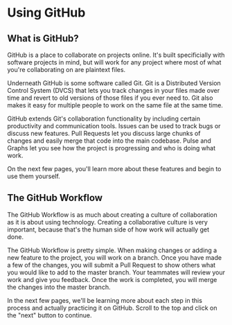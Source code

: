 # Using GitHub

## What is GitHub?

GitHub is a place to collaborate on projects online. It's built specificially with software projects in mind, but will work for any project where most of what you're collaborating on are plaintext files.

Underneath GitHub is some software called Git. Git is a Distributed Version Control System (DVCS) that lets you track changes in your files made over time and revert to old versions of those files if you ever need to. Git also makes it easy for multiple people to work on the same file at the same time.

GitHub extends Git's collaboration functionality by including certain productivity and communication tools. Issues can be used to track bugs or discuss new features. Pull Requests let you discuss large chunks of changes and easily merge that code into the main codebase. Pulse and Graphs let you see how the project is progressing and who is doing what work. 

On the next few pages, you'll learn more about these features and begin to use them yourself.

## The GitHub Workflow

The GitHub Workflow is as much about creating a culture of collaboration as it is about using technology. Creating a collaborative culture is very important, because that's the human side of how work will actually get done.

The GitHub Workflow is pretty simple. When making changes or adding a new feature to the project, you will work on a branch. Once you have made a few of the changes, you will submit a Pull Request to show others what you would like to add to the master branch. Your teammates will review your work and give you feedback. Once the work is completed, you will merge the changes into the master branch.

In the next few pages, we'll be learning more about each step in this process and actually practicing it on GitHub. Scroll to the top and click on the "next" button to continue.

